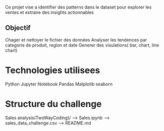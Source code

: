 Ce projet vise a identifier des patterns dans le dataset pour explorer les ventes et extraire des insights actionnables 
## Objectif 
Chager et nettoyer le fichier des données 
Analyser les tendences par categorie de produit, region et date 
Generer des visulations( bar, chart, line chart)

# Technologies utilisees 
Python 
Jupyter Notebook 
Pandas
Matplotib 
seaborn
# Structure du challenge
Sales analysis(TwoWayCoding)/
--> Sales.ipynb
--> sales_data_challenge.csv
--> README.md

